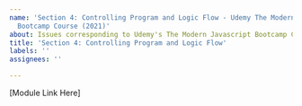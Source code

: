 ```yaml
---
name: 'Section 4: Controlling Program and Logic Flow - Udemy The Modern Javascript
  Bootcamp Course (2021)'
about: Issues corresponding to Udemy's The Modern Javascript Bootcamp Course (2021)
title: 'Section 4: Controlling Program and Logic Flow'
labels: ''
assignees: ''

---
```


[Module Link Here]
